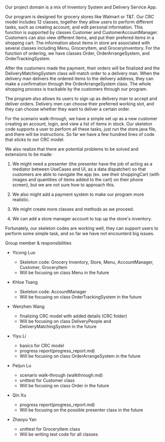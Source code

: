 Our project domain is a mix of Inventory System and Delivery Service App.

Our program is designed for grocery stores like Walmart or T&T. Our CRC model includes 12 classes, together they allow users to perform different tasks, such as creating account, and edit personal information. This function is supported by classes Customer and  CustomerAccountManager. Customers can also view different items, and put their prefered items in a shopping cart. The information about items in store are associated with several classes including Menu, GroceryItem, and GroceryInventory. For the function of ordering, we have classes Order, OrderArrangeSystem, and OrderTrackingSystem.

After the customers made the payment, their orders will be finalized and the DeliveryMatchingSystem class will match order to a delivery man. When the delivery man delivers the ordered items to the delivery address, they can make a confirmation through the OrderArrangeSystem class. The whole shopping process is trackable by the customers through our program.

The program also allows its users to sign up as delivery man to accept and deliver orders. Delivery men can choose their preferred working slot, and they can choose whether they want to deliver a certain order. 

For the scenario walk-through, we have a simple set up as a new customer creating an account, login, and view a list of items in stock. Our skeleton code supports a user to perform all these tasks, just run the store.java file, and there will be instructions. So far we have a few hundred lines of code that sticks to our CRC model.

We also realize that there are potential problems to be solved and extensions to be made:

1. We might need a presenter (the presenter have the job of acting as a mediator between UseCases and UI, as a data dispatcher) so that customers are able to navigate the app (ex. see their shoppingCart (with images and quantities of items added to the cart) on their phone screen), but we are not sure how to approach this.

2. We also might add a payment system to make our program more realistic.

3. We might create more classes and methods as we proceed.

4. We can add a store manager account to top up the store's inventory.

Fortunately, our skeleton codes are working well, they can support users to perform some simple task, and so far we have not encounterd big issues.

Group member & responsibilities

* Yicong Luo
  * Skeleton code: Grocery Inventory, Store, Menu, AccountManager, Customer, GroceryItem
  * Will be focusing on class Menu in the future

* Khloe Tsang
  * Skeleton code: AccountManager
  * Will be focusing on class OrderTrackingSystem in the future

* Wenzhen Wang
  * finalizing CRC model with added details (CRC folder)
  * Will be focusing on class DeliveryPeople and DeliveryMatchingSystem in the future

* Yiyu Li
  * basics for CRC model
  * progress report(progress_report.md)
  * Will be focusing on class OrderArrangeSystem in the future

* Peijun Lu
  * scenario walk-through (walkthrough.md)
  * unittest for Customer class
  * Will be focusing on class Order in the future

* Qin Xu
  * progress report(progress_report.md)
  * Will be focusing on the possible presenter class in the future

* Zhaoyu Yan
  * unittest for GroceryItem class
  * Will be writing test code for all classes


